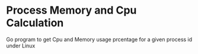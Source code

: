 # Process Memory and Cpu Calculation
Go program to get Cpu and Memory usage prcentage for a given process id under Linux
